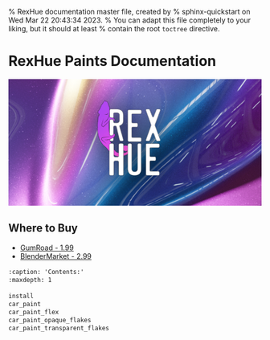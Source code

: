 % RexHue documentation master file, created by
% sphinx-quickstart on Wed Mar 22 20:43:34 2023.
% You can adapt this file completely to your liking, but it should at least
% contain the root `toctree` directive.

# RexHue Paints Documentation
![alt text](_static/media/main_image.png)

## Where to Buy

- [GumRoad - 1.99](https://jakekurtz.gumroad.com/l/rexhue)
- [BlenderMarket - 2.99](https://blendermarket.com/products/rexhue)

```{toctree}
:caption: 'Contents:'
:maxdepth: 1

install
car_paint
car_paint_flex
car_paint_opaque_flakes
car_paint_transparent_flakes

```